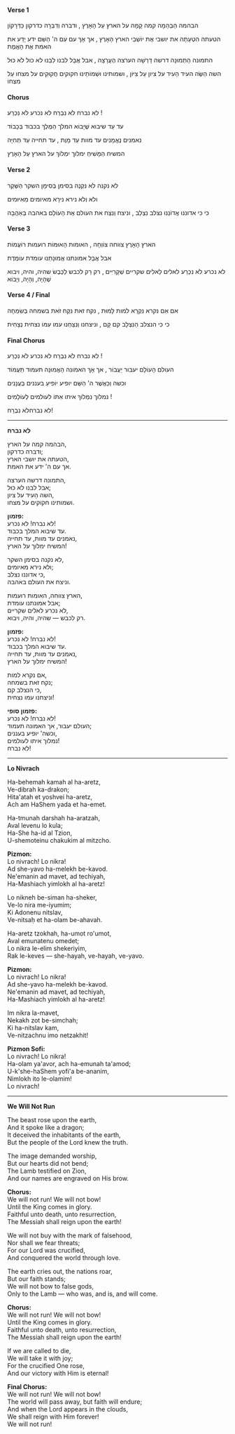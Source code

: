 
<h4>Verse 1</h4>
<p>
  <span class="lyrics-reveal" aria-label="The beast | בְּהֵמָה">
    <span class="heb-no-niqqud">הבהמה</span>
    <span class="heb-niqqud">הַבְּהֵמָה</span>
  </span>
  <span class="lyrics-reveal" aria-label="rose | קוּם">
    <span class="heb-no-niqqud">קמה</span>
    <span class="heb-niqqud">קָמָה</span>
  </span>
  <span class="lyrics-reveal" aria-label="upon the earth | אֶרֶץ">
    <span class="heb-no-niqqud">על הארץ</span>
    <span class="heb-niqqud">עַל הָאָרֶץ</span>
  </span>,
  <span class="lyrics-reveal" aria-label="and spoke | דָּבַר">
    <span class="heb-no-niqqud">ודברה</span>
    <span class="heb-niqqud">וְדִבְּרָה</span>
  </span>
  <span class="lyrics-reveal" aria-label="like a dragon | דְּרָקוֹן">
    <span class="heb-no-niqqud">כדרקון</span>
    <span class="heb-niqqud">כַּדְּרָקוֹן</span>
  </span>
</p>
<p>
  <span class="lyrics-reveal" aria-label="It deceived | תָּעָה">
    <span class="heb-no-niqqud">הטעתה</span>
    <span class="heb-niqqud">הִטְעָתָה</span>
  </span>
  <span class="lyrics-reveal" aria-label="the inhabitants | יוֹשֵׁב">
    <span class="heb-no-niqqud">את יושבי</span>
    <span class="heb-niqqud">אֶת יוֹשְׁבֵי</span>
  </span>
  <span class="lyrics-reveal" aria-label="the earth | אֶרֶץ">
    <span class="heb-no-niqqud">הארץ</span>
    <span class="heb-niqqud">הָאָרֶץ</span>
  </span>,
  <span class="lyrics-reveal" aria-label="but | אָךְ">
    <span class="heb-no-niqqud">אך</span>
    <span class="heb-niqqud">אָךְ</span>
  </span>
  <span class="lyrics-reveal" aria-label="the people | עַם">
    <span class="heb-no-niqqud">עם</span>
    <span class="heb-niqqud">עַם</span>
  </span>
  <span class="lyrics-reveal" aria-label="of the Lord | הַשֵּׁם">
    <span class="heb-no-niqqud">ה'</span>
    <span class="heb-niqqud">הַשֵּׁם</span>
  </span>
  <span class="lyrics-reveal" aria-label="knew | יָדַע">
    <span class="heb-no-niqqud">ידע</span>
    <span class="heb-niqqud">יָדַע</span>
  </span>
  <span class="lyrics-reveal" aria-label="the truth | אֱמֶת">
    <span class="heb-no-niqqud">את האמת</span>
    <span class="heb-niqqud">אֶת הָאֱמֶת</span>
  </span>
</p>
<p>
  <span class="lyrics-reveal" aria-label="The image | תְּמוּנָה">
    <span class="heb-no-niqqud">התמונה</span>
    <span class="heb-niqqud">הַתְּמוּנָה</span>
  </span>
  <span class="lyrics-reveal" aria-label="demanded | דָּרַשׁ">
    <span class="heb-no-niqqud">דרשה</span>
    <span class="heb-niqqud">דָּרְשָׁה</span>
  </span>
  <span class="lyrics-reveal" aria-label="worship | הֶעֱרָצָה">
    <span class="heb-no-niqqud">הערצה</span>
    <span class="heb-niqqud">הֶעֱרָצָה</span>
  </span>,
  <span class="lyrics-reveal" aria-label="but | אֲבָל">
    <span class="heb-no-niqqud">אבל</span>
    <span class="heb-niqqud">אֲבָל</span>
  </span>
  <span class="lyrics-reveal" aria-label="our hearts | לֵב">
    <span class="heb-no-niqqud">לבנו</span>
    <span class="heb-niqqud">לִבֵּנוּ</span>
  </span>
  <span class="lyrics-reveal" aria-label="did not bend | כּוּל">
    <span class="heb-no-niqqud">לא כול</span>
    <span class="heb-niqqud">לֹא כּוּל</span>
  </span>
</p>
<p>
  <span class="lyrics-reveal" aria-label="The Lamb | שֶׂה">
    <span class="heb-no-niqqud">השה</span>
    <span class="heb-niqqud">הַשֶּׂה</span>
  </span>
  <span class="lyrics-reveal" aria-label="testified | עֵד">
    <span class="heb-no-niqqud">העיד</span>
    <span class="heb-niqqud">הֵעִיד</span>
  </span>
  <span class="lyrics-reveal" aria-label="on Zion | צִיּוֹן">
    <span class="heb-no-niqqud">על ציון</span>
    <span class="heb-niqqud">עַל צִיּוֹן</span>
  </span>,
  <span class="lyrics-reveal" aria-label="and our names | שֵׁם">
    <span class="heb-no-niqqud">ושמותינו</span>
    <span class="heb-niqqud">וּשְׁמוֹתֵינוּ</span>
  </span>
  <span class="lyrics-reveal" aria-label="are engraved | חָקַק">
    <span class="heb-no-niqqud">חקוקים</span>
    <span class="heb-niqqud">חֲקוּקִים</span>
  </span>
  <span class="lyrics-reveal" aria-label="on His brow | מֵצַח">
    <span class="heb-no-niqqud">על מצחו</span>
    <span class="heb-niqqud">עַל מִצְחוֹ</span>
  </span>
</p>
<h4>Chorus</h4>
<p>
  <span class="lyrics-reveal" aria-label="We will not run | בָּרַח">
    <span class="heb-no-niqqud">לא נברח</span>
    <span class="heb-niqqud">לֹא נִבְרַח</span>
  </span>
  <span class="lyrics-reveal" aria-label="We will not bow | כָּרַע">
    <span class="heb-no-niqqud">לא נכרע</span>
    <span class="heb-niqqud">לֹא נִכְרַע</span>
  </span>!
</p>
<p>
  <span class="lyrics-reveal" aria-label="Until | עַד">
    <span class="heb-no-niqqud">עד</span>
    <span class="heb-niqqud">עַד</span>
  </span>
  <span class="lyrics-reveal" aria-label="He comes | בּוֹא">
    <span class="heb-no-niqqud">שיבוא</span>
    <span class="heb-niqqud">שֶׁיָּבוֹא</span>
  </span>
  <span class="lyrics-reveal" aria-label="the King | מֶלֶךְ">
    <span class="heb-no-niqqud">המלך</span>
    <span class="heb-niqqud">הַמֶּלֶךְ</span>
  </span>
  <span class="lyrics-reveal" aria-label="in glory | כָּבוֹד">
    <span class="heb-no-niqqud">בכבוד</span>
    <span class="heb-niqqud">בְּכָבוֹד</span>
  </span>
</p>
<p>
  <span class="lyrics-reveal" aria-label="Faithful | נֶאֱמָן">
    <span class="heb-no-niqqud">נאמנים</span>
    <span class="heb-niqqud">נֶאֱמָנִים</span>
  </span>
  <span class="lyrics-reveal" aria-label="unto death | מָוֶת">
    <span class="heb-no-niqqud">עד מוות</span>
    <span class="heb-niqqud">עַד מָוֶת</span>
  </span>,
  <span class="lyrics-reveal" aria-label="unto resurrection | תְּחִיָּה">
    <span class="heb-no-niqqud">עד תחייה</span>
    <span class="heb-niqqud">עַד תְּחִיָּה</span>
  </span>
</p>
<p>
  <span class="lyrics-reveal" aria-label="The Messiah | מָשִׁיחַ">
    <span class="heb-no-niqqud">המשיח</span>
    <span class="heb-niqqud">הַמָּשִׁיחַ</span>
  </span>
  <span class="lyrics-reveal" aria-label="shall reign | מָלַךְ">
    <span class="heb-no-niqqud">ימלוך</span>
    <span class="heb-niqqud">יִמְלוֹךְ</span>
  </span>
  <span class="lyrics-reveal" aria-label="upon the earth | אֶרֶץ">
    <span class="heb-no-niqqud">על הארץ</span>
    <span class="heb-niqqud">עַל הָאָרֶץ</span>
  </span>
</p>
<h4>Verse 2</h4>
<p>
  <span class="lyrics-reveal" aria-label="We will not buy | קָנָה">
    <span class="heb-no-niqqud">לא נקנה</span>
    <span class="heb-niqqud">לֹא נִקְנֶה</span>
  </span>
  <span class="lyrics-reveal" aria-label="with the mark | סִימָן">
    <span class="heb-no-niqqud">בסימן</span>
    <span class="heb-niqqud">בְּסִימָן</span>
  </span>
  <span class="lyrics-reveal" aria-label="of falsehood | שֶׁקֶר">
    <span class="heb-no-niqqud">השקר</span>
    <span class="heb-niqqud">הַשֶּׁקֶר</span>
  </span>
</p>
<p>
  <span class="lyrics-reveal" aria-label="Nor | וְלֹא">
    <span class="heb-no-niqqud">ולא</span>
    <span class="heb-niqqud">וְלֹא</span>
  </span>
  <span class="lyrics-reveal" aria-label="shall we fear | יָרֵא">
    <span class="heb-no-niqqud">נירא</span>
    <span class="heb-niqqud">נִירָא</span>
  </span>
  <span class="lyrics-reveal" aria-label="from threats | אִיּוּם">
    <span class="heb-no-niqqud">מאיומים</span>
    <span class="heb-niqqud">מֵאִיּוּמִים</span>
  </span>
</p>
<p>
  <span class="lyrics-reveal" aria-label="For | כִּי">
    <span class="heb-no-niqqud">כי</span>
    <span class="heb-niqqud">כִּי</span>
  </span>
  <span class="lyrics-reveal" aria-label="our Lord | אֲדוֹנֵנוּ">
    <span class="heb-no-niqqud">אדוננו</span>
    <span class="heb-niqqud">אֲדוֹנֵנוּ</span>
  </span>
  <span class="lyrics-reveal" aria-label="was crucified | צָלַב">
    <span class="heb-no-niqqud">נצלב</span>
    <span class="heb-niqqud">נִצְלַב</span>
  </span>,
  <span class="lyrics-reveal" aria-label="and conquered | נָצַח">
    <span class="heb-no-niqqud">וניצח</span>
    <span class="heb-niqqud">וְנִצַּח</span>
  </span>
  <span class="lyrics-reveal" aria-label="the world | עוֹלָם">
    <span class="heb-no-niqqud">את העולם</span>
    <span class="heb-niqqud">אֶת הָעוֹלָם</span>
  </span>
  <span class="lyrics-reveal" aria-label="through love | אַהֲבָה">
    <span class="heb-no-niqqud">באהבה</span>
    <span class="heb-niqqud">בְּאַהֲבָה</span>
  </span>
</p>
<h4>Verse 3</h4>
<p>
  <span class="lyrics-reveal" aria-label="The earth | אֶרֶץ">
    <span class="heb-no-niqqud">הארץ</span>
    <span class="heb-niqqud">הָאָרֶץ</span>
  </span>
  <span class="lyrics-reveal" aria-label="cries out | צָוַח">
    <span class="heb-no-niqqud">צווחה</span>
    <span class="heb-niqqud">צוֹוְחָה</span>
  </span>,
  <span class="lyrics-reveal" aria-label="the nations | אוּמָּה">
    <span class="heb-no-niqqud">האומות</span>
    <span class="heb-niqqud">הָאוּמּוֹת</span>
  </span>
  <span class="lyrics-reveal" aria-label="roar | רָעַם">
    <span class="heb-no-niqqud">רועמות</span>
    <span class="heb-niqqud">רוֹעֲמוֹת</span>
  </span>
</p>
<p>
  <span class="lyrics-reveal" aria-label="But | אֲבָל">
    <span class="heb-no-niqqud">אבל</span>
    <span class="heb-niqqud">אֲבָל</span>
  </span>
  <span class="lyrics-reveal" aria-label="our faith | אֱמוּנָה">
    <span class="heb-no-niqqud">אמונתנו</span>
    <span class="heb-niqqud">אֱמוּנָתֵנוּ</span>
  </span>
  <span class="lyrics-reveal" aria-label="stands | עָמַד">
    <span class="heb-no-niqqud">עומדת</span>
    <span class="heb-niqqud">עוֹמֶדֶת</span>
  </span>
</p>
<p>
  <span class="lyrics-reveal" aria-label="We will not bow | כָּרַע">
    <span class="heb-no-niqqud">לא נכרע</span>
    <span class="heb-niqqud">לֹא נִכְרַע</span>
  </span>
  <span class="lyrics-reveal" aria-label="to false gods | אֵל שֶׁקֶר">
    <span class="heb-no-niqqud">לאלים</span>
    <span class="heb-niqqud">לֵאלִים</span>
  </span>
  <span class="lyrics-reveal" aria-label="to false gods | שֶׁקֶר">
    <span class="heb-no-niqqud">שקריים</span>
    <span class="heb-niqqud">שְׁקָרִיִּים</span>
  </span>,
  <span class="lyrics-reveal" aria-label="but only | רַק">
    <span class="heb-no-niqqud">רק</span>
    <span class="heb-niqqud">רַק</span>
  </span>
  <span class="lyrics-reveal" aria-label="to the Lamb | כֶּבֶשׂ">
    <span class="heb-no-niqqud">לכבש</span>
    <span class="heb-niqqud">לַכֶּבֶשׂ</span>
  </span>
  <span class="lyrics-reveal" aria-label="who was, and is, and will come | הָיָה">
    <span class="heb-no-niqqud">שהיה, והיה, ויבוא</span>
    <span class="heb-niqqud">שֶׁהָיָה, וְהָיָה, וְיָבוֹא</span>
  </span>
</p>
<h4>Verse 4 / Final</h4>
<p>
  <span class="lyrics-reveal" aria-label="If | אִם">
    <span class="heb-no-niqqud">אם</span>
    <span class="heb-niqqud">אִם</span>
  </span>
  <span class="lyrics-reveal" aria-label="we are called | קָרָא">
    <span class="heb-no-niqqud">נקרא</span>
    <span class="heb-niqqud">נִקְרָא</span>
  </span>
  <span class="lyrics-reveal" aria-label="to die | מָוֶת">
    <span class="heb-no-niqqud">למות</span>
    <span class="heb-niqqud">לָמוּת</span>
  </span>,
  <span class="lyrics-reveal" aria-label="we will take it | לָקַח">
    <span class="heb-no-niqqud">נקח זאת</span>
    <span class="heb-niqqud">נִקַּח זֹאת</span>
  </span>
  <span class="lyrics-reveal" aria-label="with joy | שִׂמְחָה">
    <span class="heb-no-niqqud">בשמחה</span>
    <span class="heb-niqqud">בְּשִׂמְחָה</span>
  </span>
</p>
<p>
  <span class="lyrics-reveal" aria-label="For | כִּי">
    <span class="heb-no-niqqud">כי</span>
    <span class="heb-niqqud">כִּי</span>
  </span>
  <span class="lyrics-reveal" aria-label="the crucified | צָלַב">
    <span class="heb-no-niqqud">הנצלב</span>
    <span class="heb-niqqud">הַנִּצְלָב</span>
  </span>
  <span class="lyrics-reveal" aria-label="rose | קוּם">
    <span class="heb-no-niqqud">קם</span>
    <span class="heb-niqqud">קָם</span>
  </span>,
  <span class="lyrics-reveal" aria-label="and our victory | נָצַח">
    <span class="heb-no-niqqud">וניצחנו</span>
    <span class="heb-niqqud">וְנִצַּחְנוּ</span>
  </span>
  <span class="lyrics-reveal" aria-label="with Him | עִמּוֹ">
    <span class="heb-no-niqqud">עמו</span>
    <span class="heb-niqqud">עִמּוֹ</span>
  </span>
  <span class="lyrics-reveal" aria-label="is eternal | נֶצַח">
    <span class="heb-no-niqqud">נצחית</span>
    <span class="heb-niqqud">נְצָחִית</span>
  </span>
</p>
<h4>Final Chorus</h4>
<p>
  <span class="lyrics-reveal" aria-label="We will not run | בָּרַח">
    <span class="heb-no-niqqud">לא נברח</span>
    <span class="heb-niqqud">לֹא נִבְרַח</span>
  </span>
  <span class="lyrics-reveal" aria-label="We will not bow | כָּרַע">
    <span class="heb-no-niqqud">לא נכרע</span>
    <span class="heb-niqqud">לֹא נִכְרַע</span>
  </span>!
</p>
<p>
  <span class="lyrics-reveal" aria-label="The world | עוֹלָם">
    <span class="heb-no-niqqud">העולם</span>
    <span class="heb-niqqud">הָעוֹלָם</span>
  </span>
  <span class="lyrics-reveal" aria-label="will pass away | עָבַר">
    <span class="heb-no-niqqud">יעבור</span>
    <span class="heb-niqqud">יַעֲבוֹר</span>
  </span>,
  <span class="lyrics-reveal" aria-label="but | אָךְ">
    <span class="heb-no-niqqud">אך</span>
    <span class="heb-niqqud">אָךְ</span>
  </span>
  <span class="lyrics-reveal" aria-label="faith | אֱמוּנָה">
    <span class="heb-no-niqqud">האמונה</span>
    <span class="heb-niqqud">הָאֱמוּנָה</span>
  </span>
  <span class="lyrics-reveal" aria-label="will endure | עָמַד">
    <span class="heb-no-niqqud">תעמוד</span>
    <span class="heb-niqqud">תַּעֲמוֹד</span>
  </span>
</p>
<p>
  <span class="lyrics-reveal" aria-label="And when | כַּאֲשֶׁר">
    <span class="heb-no-niqqud">וכשה</span>
    <span class="heb-niqqud">וְכַאֲשֶׁר</span>
  </span>
  <span class="lyrics-reveal" aria-label="the Lord | הַשֵּׁם">
    <span class="heb-no-niqqud">ה'</span>
    <span class="heb-niqqud">הַשֵּׁם</span>
  </span>
  <span class="lyrics-reveal" aria-label="appears | יָפַע">
    <span class="heb-no-niqqud">יופיע</span>
    <span class="heb-niqqud">יוֹפִיעַ</span>
  </span>
  <span class="lyrics-reveal" aria-label="in the clouds | עָנָן">
    <span class="heb-no-niqqud">בעננים</span>
    <span class="heb-niqqud">בְּעֲנָנִים</span>
  </span>
</p>
<p>
  <span class="lyrics-reveal" aria-label="We shall reign | מָלַךְ">
    <span class="heb-no-niqqud">נמלוך</span>
    <span class="heb-niqqud">נִמְלוֹךְ</span>
  </span>
  <span class="lyrics-reveal" aria-label="with Him | אִתּוֹ">
    <span class="heb-no-niqqud">איתו</span>
    <span class="heb-niqqud">אִתּוֹ</span>
  </span>
  <span class="lyrics-reveal" aria-label="forever | עוֹלָם">
    <span class="heb-no-niqqud">לעולמים</span>
    <span class="heb-niqqud">לְעוֹלָמִים</span>
  </span>!
</p>
<p><span class="lyrics-reveal" aria-label="We will not run | בָּרַח"><span class="heb-no-niqqud">לא נברח</span><span class="heb-niqqud">לֹא נִבְרַח</span></span>!</p>

---

**לא נברח**

הבהמה קמה על הארץ,  
ודברה כדרקון;  
הטעתה את יושבי הארץ,  
אך עם ה' ידע את האמת.

התמונה דרשה הערצה,  
אבל לבנו לא כוּל;  
השה הָעִיד על ציון,  
ושמותינו חקוקים על מצחו.

**פזמון:**  
לא נברח! לא נכרע!  
עד שיבוא המלך בכבוד.  
נאמנים עד מוות, עד תחייה,  
המשיח ימלוך על הארץ!

לא נקנה בסימן השקר,  
ולא נירא מאיומים;  
כי אדוננו נצלב,  
וניצח את העולם באהבה.

הארץ צווחה, האומות רועמות,  
אבל אמונתנו עומדת;  
לא נכרע לאלים שקריים,  
רק לכבש — שהיה, והיה, ויבוא.

**פזמון:**  
לא נברח! לא נכרע!  
עד שיבוא המלך בכבוד.  
נאמנים עד מוות, עד תחייה,  
המשיח ימלוך על הארץ!

אם נקרא למות,  
נקח זאת בשמחה;  
כי הנצלב קם,  
וניצחנו עמו נצחית!

**פזמון סופי:**  
לא נברח! לא נכרע!  
העולם יעבור, אך האמונה תעמוד;  
וכשה' יופיע בעננים,  
נמלוך איתו לעולמים!  
לא נברח!


---

**Lo Nivrach**

Ha-behemah kamah al ha-aretz,  
Ve-dibrah ka-drakon;  
Hita'atah et yoshvei ha-aretz,  
Ach am HaShem yada et ha-emet.

Ha-tmunah darshah ha-aratzah,  
Aval levenu lo kula;  
Ha-She ha-id al Tzion,  
U-shemoteinu chakukim al mitzcho.

**Pizmon:**  
Lo nivrach! Lo nikra!  
Ad she-yavo ha-melekh be-kavod.  
Ne'emanin ad mavet, ad techiyah,  
Ha-Mashiach yimlokh al ha-aretz!

Lo nikneh be-siman ha-sheker,  
Ve-lo nira me-iyumim;  
Ki Adonenu nitslav,  
Ve-nitsaḥ et ha-olam be-ahavah.

Ha-aretz tzokhah, ha-umot ro'umot,  
Aval emunatenu omedet;  
Lo nikra le-elim shekeriyim,  
Rak le-keves — she-hayah, ve-hayah, ve-yavo.

**Pizmon:**  
Lo nivrach! Lo nikra!  
Ad she-yavo ha-melekh be-kavod.  
Ne'emanin ad mavet, ad techiyah,  
Ha-Mashiach yimlokh al ha-aretz!

Im nikra la-mavet,  
Nekakh zot be-simchah;  
Ki ha-nitslav kam,  
Ve-nitzachnu imo netzakhit!

**Pizmon Sofi:**  
Lo nivrach! Lo nikra!  
Ha-olam ya'avor, ach ha-emunah ta'amod;  
U-k'she-haShem yofi'a be-ananim,  
Nimlokh ito le-olamim!  
Lo nivrach!

---

**We Will Not Run**

The beast rose upon the earth,  
And it spoke like a dragon;  
It deceived the inhabitants of the earth,  
But the people of the Lord knew the truth.

The image demanded worship,  
But our hearts did not bend;  
The Lamb testified on Zion,  
And our names are engraved on His brow.

**Chorus:**  
We will not run! We will not bow!  
Until the King comes in glory.  
Faithful unto death, unto resurrection,  
The Messiah shall reign upon the earth!

We will not buy with the mark of falsehood,  
Nor shall we fear threats;  
For our Lord was crucified,  
And conquered the world through love.

The earth cries out, the nations roar,  
But our faith stands;  
We will not bow to false gods,  
Only to the Lamb — who was, and is, and will come.

**Chorus:**  
We will not run! We will not bow!  
Until the King comes in glory.  
Faithful unto death, unto resurrection,  
The Messiah shall reign upon the earth!

If we are called to die,  
We will take it with joy;  
For the crucified One rose,  
And our victory with Him is eternal!

**Final Chorus:**  
We will not run! We will not bow!  
The world will pass away, but faith will endure;  
And when the Lord appears in the clouds,  
We shall reign with Him forever!  
We will not run!


<script>
document.addEventListener('DOMContentLoaded', () => {
  const lyrics = document.querySelectorAll('.lyrics-reveal');

  lyrics.forEach(item => {
    item.addEventListener('click', (e) => {
      item.classList.toggle('active');
    });

    document.addEventListener('click', (e) => {
      if (!item.contains(e.target)) {
        item.classList.remove('active');
      }
    });
  });
});
</script>
